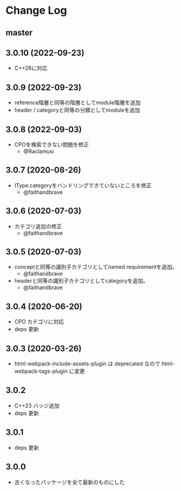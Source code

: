 # Change Log

## master

## 3.0.10 (2022-09-23)

- C++26に対応

## 3.0.9 (2022-09-23)

- reference階層と同等の階層としてmodule階層を追加
- header / categoryと同等の分類としてmoduleを追加

## 3.0.8 (2022-09-03)

- CPOを検索できない問題を修正
    - @Raclamusi

## 3.0.7 (2020-08-26)

- IType.categoryをハンドリングできていないところを修正
    - @faithandbrave

## 3.0.6 (2020-07-03)

- カテゴリ追加の修正
    - @faithandbrave

## 3.0.5 (2020-07-03)

- conceptと同等の識別子カテゴリとしてnamed requirementを追加。
    - @faithandbrave
- headerと同等の識別子カテゴリとしてcategoryを追加。
    - @faithandbrave

## 3.0.4 (2020-06-20)

- CPO カテゴリに対応
- deps 更新

## 3.0.3 (2020-03-26)

- html-webpack-include-assets-plugin は deprecated なので html-webpack-tags-plugin に変更

## 3.0.2

- C++23 バッジ追加
- deps 更新

## 3.0.1

- deps 更新

## 3.0.0

- 古くなったパッケージを全て最新のものにした
